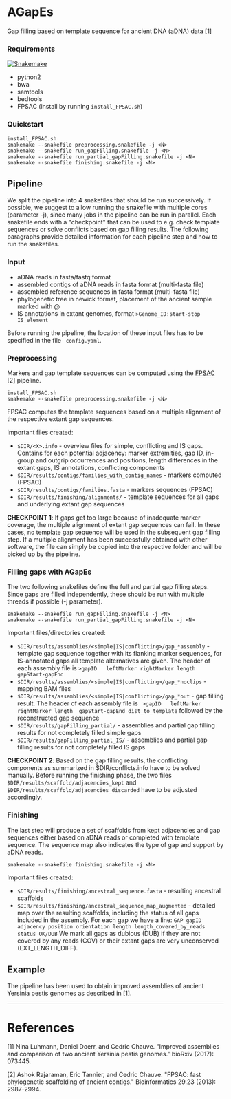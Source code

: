 # AGapEs
Gap filling based on template sequence for ancient DNA (aDNA) data [1]

### Requirements

[![Snakemake](https://img.shields.io/badge/snakemake-≥3.5.2-brightgreen.svg?style=flat-square)](http://snakemake.bitbucket.org)
* python2
* bwa
* samtools
* bedtools
* FPSAC (install by running ``` install_FPSAC.sh ```)

### Quickstart ###

```
install_FPSAC.sh
snakemake --snakefile preprocessing.snakefile -j <N>
snakemake --snakefile run_gapFilling.snakefile -j <N>
snakemake --snakefile run_partial_gapFilling.snakefile -j <N>
snakemake --snakefile finishing.snakefile -j <N>
```



## Pipeline
We split the pipeline into 4 snakefiles that should be run successively. If possible, we suggest to allow running the snakefile with multiple cores (parameter -j), since many jobs in the pipeline can be run in parallel.
Each snakefile ends with a "checkpoint" that can be used to e.g. check template sequences or solve conflicts based on gap filling results. The following paragraphs provide detailed information for each pipeline step and how to run the snakefiles.

### Input
* aDNA reads in fasta/fastq format
* assembled contigs of aDNA reads in fasta format (multi-fasta file)
* assembled reference sequences in fasta format (multi-fasta file)
* phylogenetic tree in newick format, placement of the ancient sample marked with @
* IS annotations in extant genomes, format ``` >Genome_ID:start-stop IS_element ```

Before running the pipeline, the location of these input files has to be specified in the file ``` config.yaml```.

### Preprocessing

Markers and gap template sequences can be computed using the [FPSAC](https://github.com/cchauve/FPSAC) [2] pipeline. 

```
install_FPSAC.sh
snakemake --snakefile preprocessing.snakefile -j <N>
```

FPSAC computes the template sequences based on a multiple alignment of the respective extant gap sequences. 

Important files created:
* ``` $DIR/<X>.info ``` - overview files for simple, conflicting and IS gaps. Contains for each potential adjacency: marker extremities, gap ID, in-group and outgrip occurrences and positions, length differences in the extant gaps, IS annotations, conflicting components
* ``` $DIR/results/contigs/families_with_contig_names ``` - markers computed (FPSAC) 
* ``` $DIR/results/contigs/families.fasta ``` - markers sequences (FPSAC)
* ``` $DIR/results/finishing/alignments/ ``` - template sequences for all gaps and underlying extant gap sequences

**CHECKPOINT 1**:
If gaps get too large because of inadequate marker coverage, the multiple alignment of extant gap sequences can fail. In these cases, no template gap sequence will be used in the subsequent gap filling step. If a multiple alignment has been successfully obtained with other software, the file can simply be copied into the respective folder and will be picked up by the pipeline.



### Filling gaps with AGapEs

The two following snakefiles define the full and partial gap filling steps. Since gaps are filled independently, these should be run with multiple threads if possible (-j parameter).

```
snakemake --snakefile run_gapFilling.snakefile -j <N>
snakemake --snakefile run_partial_gapFilling.snakefile -j <N>
```

Important files/directories created:
* ``` $DIR/results/assemblies/<simple|IS|conflicting>/gap_*assembly ``` - template gap sequence together with its flanking marker sequences, for IS-annotated gaps all template alternatives are given. The header of each assembly file is ``` >gapID   leftMarker rightMarker length  gapStart-gapEnd ```
* ``` $DIR/results/assemblies/<simple|IS|conflicting>/gap_*noclips ``` - mapping BAM files
* ``` $DIR/results/assemblies/<simple|IS|conflicting>/gap_*out ``` - gap filling result. The header of each assembly file is ``` >gapID   leftMarker rightMarker length  gapStart-gapEnd dist_to_template``` followed by the reconstructed gap sequence
* ``` $DIR/results/gapFilling_partial/ ``` - assemblies and partial gap filling results for not completely filled simple gaps
* ``` $DIR/results/gapFilling_partial_IS/ ``` - assemblies and partial gap filling results for not completely filled IS gaps

 




**CHECKPOINT 2**: 
Based on the gap filling results, the conflicting components as summarized in $DIR/conflicts.info have to be solved manually. Before running the finishing phase, the two files ``` $DIR/results/scaffold/adjacencies_kept ``` and ``` $DIR/results/scaffold/adjacencies_discarded ``` have to be adjusted accordingly.

### Finishing

The last step will produce a set of scaffolds from kept adjacencies and gap sequences either based on aDNA reads or completed with template sequence. The sequence map also indicates the type of gap and support by aDNA reads.

```
snakemake --snakefile finishing.snakefile -j <N>
```
Important files created:
* ``` $DIR/results/finishing/ancestral_sequence.fasta ``` - resulting ancestral scaffolds
* ``` $DIR/results/finishing/ancestral_sequence_map_augmented ``` - detailed map over the resulting scaffolds, including the status of all gaps included in the assembly. For each gap we have a line:
  	   ``` GAP gapID adjacency position orientation length length_covered_by_reads status OK/DUB ```
We mark all gaps as dubious (DUB) if they are not covered by any reads (COV) or their extant gaps are very unconserved (EXT_LENGTH_DIFF).




## Example

The pipeline has been used to obtain improved assemblies of ancient Yersinia pestis genomes as described in [1]. 




***


# References
[1] Nina Luhmann, Daniel Doerr, and Cedric Chauve. "Improved assemblies and comparison of two ancient Yersinia pestis genomes." bioRxiv (2017): 073445.

[2] Ashok Rajaraman, Eric Tannier, and Cedric Chauve. "FPSAC: fast phylogenetic scaffolding of ancient contigs." Bioinformatics 29.23 (2013): 2987-2994.
